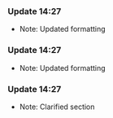
### Update 14:27
- Note: Updated formatting

### Update 14:27
- Note: Updated formatting

### Update 14:27
- Note: Clarified section
